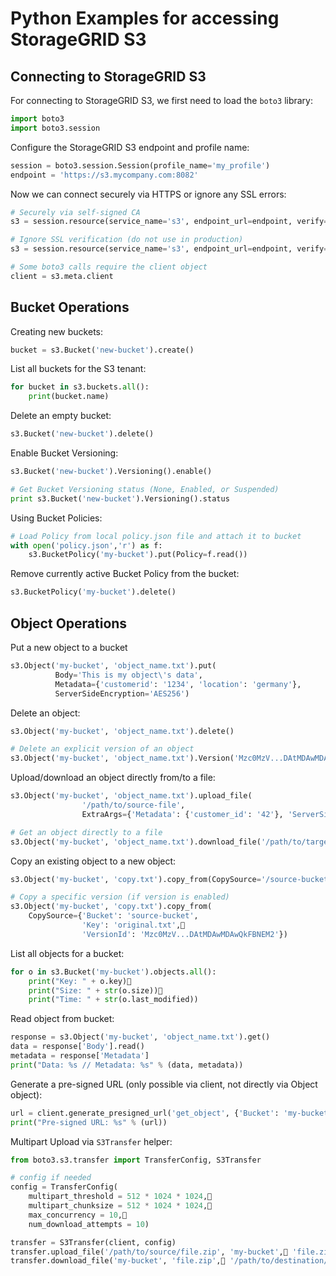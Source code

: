# Python Examples for accessing StorageGRID S3

## Connecting to StorageGRID S3

For connecting to StorageGRID S3, we first need to load the `boto3` library:
```python
import boto3
import boto3.session
```

Configure the StorageGRID S3 endpoint and profile name:
```python
session = boto3.session.Session(profile_name='my_profile')
endpoint = 'https://s3.mycompany.com:8082'
```

Now we can connect securely via HTTPS or ignore any SSL errors:
```python
# Securely via self-signed CA
s3 = session.resource(service_name='s3', endpoint_url=endpoint, verify='ca_cert.pem')

# Ignore SSL verification (do not use in production)
s3 = session.resource(service_name='s3', endpoint_url=endpoint, verify=False)

# Some boto3 calls require the client object
client = s3.meta.client
```
## Bucket Operations

Creating new buckets:
```python
bucket = s3.Bucket('new-bucket').create()
```

List all buckets for the S3 tenant:
```python
for bucket in s3.buckets.all():
    print(bucket.name)
```

Delete an empty bucket:
```python
s3.Bucket('new-bucket').delete()
```

Enable Bucket Versioning:
```python
s3.Bucket('new-bucket').Versioning().enable()

# Get Bucket Versioning status (None, Enabled, or Suspended)
print s3.Bucket('new-bucket').Versioning().status
```

Using Bucket Policies:
```python
# Load Policy from local policy.json file and attach it to bucket
with open('policy.json','r') as f:
    s3.BucketPolicy('my-bucket').put(Policy=f.read())
```

Remove currently active Bucket Policy from the bucket:
```python
s3.BucketPolicy('my-bucket').delete()
```

## Object Operations

Put a new object to a bucket
```python
s3.Object('my-bucket', 'object_name.txt').put(
          Body='This is my object\'s data',
          Metadata={'customerid': '1234', 'location': 'germany'},
          ServerSideEncryption='AES256')
```

Delete an object:
```python
s3.Object('my-bucket', 'object_name.txt').delete()

# Delete an explicit version of an object
s3.Object('my-bucket', 'object_name.txt').Version('Mzc0MzV...DAtMDAwMDAwQkFBNEM2').delete()
```

Upload/download an object directly from/to a file:
```python
s3.Object('my-bucket', 'object_name.txt').upload_file(
                '/path/to/source-file',
                ExtraArgs={'Metadata': {'customer_id': '42'}, 'ServerSideEncryption': 'AES256'})

# Get an object directly to a file
s3.Object('my-bucket', 'object_name.txt').download_file('/path/to/target-file')
```

Copy an existing object to a new object:
```python
s3.Object('my-bucket', 'copy.txt').copy_from(CopySource='/source-bucket/original.txt')

# Copy a specific version (if version is enabled)
s3.Object('my-bucket', 'copy.txt').copy_from(
    CopySource={'Bucket': 'source-bucket',
                'Key': 'original.txt',                          
                'VersionId': 'Mzc0MzV...DAtMDAwMDAwQkFBNEM2'})
```

List all objects for a bucket:
```python
for o in s3.Bucket('my-bucket').objects.all():
    print("Key: " + o.key)
    print("Size: " + str(o.size))
    print("Time: " + str(o.last_modified)) 
```

Read object from bucket:
```python
response = s3.Object('my-bucket', 'object_name.txt').get()
data = response['Body'].read()
metadata = response['Metadata']
print("Data: %s // Metadata: %s" % (data, metadata))
```

Generate a pre-signed URL (only possible via client, not directly via Object object):
```python
url = client.generate_presigned_url('get_object', {'Bucket': 'my-bucket', 'Key': 'object_name.txt'}, ExpiresIn=3600)
print("Pre-signed URL: %s" % (url))
```

Multipart Upload via `S3Transfer` helper:
```python
from boto3.s3.transfer import TransferConfig, S3Transfer

# config if needed
config = TransferConfig(
    multipart_threshold = 512 * 1024 * 1024,
    multipart_chunksize = 512 * 1024 * 1024,
    max_concurrency = 10,
    num_download_attempts = 10)

transfer = S3Transfer(client, config)
transfer.upload_file('/path/to/source/file.zip', 'my-bucket', 'file.zip')
transfer.download_file('my-bucket', 'file.zip', '/path/to/destination/file.zip')
```